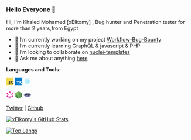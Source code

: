 ### Hello Everyone 👋

Hi, I'm Khaled Mohamed [xElkomy] , Bug hunter and Penetration tester for more than 2 years,from Egypt 

- 🔭 I’m currently working on my project [Workflow-Bug-Bounty](https://github.com/xElkomy/Workflow-Bug-Bounty)
- 🌱 I’m currently learning GraphQL & javascript & PHP
- 👯 I’m looking to collaborate on [nuclei-templates](https://github.com/projectdiscovery/nuclei-templates)
- 💬 Ask me about anything [here](https://github.com/xElkomy/xElkomy/issues)

**Languages and Tools:**  

<code><img height="20" src="https://raw.githubusercontent.com/github/explore/80688e429a7d4ef2fca1e82350fe8e3517d3494d/topics/javascript/javascript.png"></code>
<code><img height="20" src="https://raw.githubusercontent.com/github/explore/80688e429a7d4ef2fca1e82350fe8e3517d3494d/topics/typescript/typescript.png"></code>
<code><img height="20" src="https://raw.githubusercontent.com/github/explore/80688e429a7d4ef2fca1e82350fe8e3517d3494d/topics/react/react.png"></code>

<code><img height="20" src="https://raw.githubusercontent.com/github/explore/5c058a388828bb5fde0bcafd4bc867b5bb3f26f3/topics/graphql/graphql.png"></code>
<code><img height="20" src="https://raw.githubusercontent.com/github/explore/80688e429a7d4ef2fca1e82350fe8e3517d3494d/topics/nodejs/nodejs.png"></code>
<code><img height="20" src="https://raw.githubusercontent.com/github/explore/80688e429a7d4ef2fca1e82350fe8e3517d3494d/topics/php/php.png"></code>    


[Twitter](https://twitter.com/0xelkomy) | [Github](https://github.com/xelkomy)

[![xElkomy's GitHub Stats](https://github-readme-stats.vercel.app/api?username=xElkomy&show_icons=true&hide_title=true&theme=dark)](https://github.com/xElkomy)

[![Top Langs](https://github-readme-stats.vercel.app/api/top-langs/?username=xElkomy&layout=compact&theme=dark)](https://github.com/xElkomy/xElkomy)

